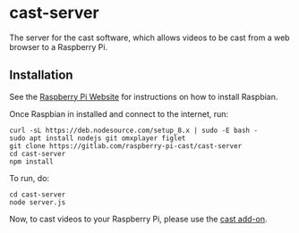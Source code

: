 # cast-server
The server for the cast software, which allows videos to be cast from a web browser to a Raspberry Pi.

## Installation
See the [Raspberry Pi Website](https://www.raspberrypi.org/downloads/) for instructions on how to install Raspbian.

Once Raspbian in installed and connect to the internet, run:
```
curl -sL https://deb.nodesource.com/setup_8.x | sudo -E bash -
sudo apt install nodejs git omxplayer figlet
git clone https://gitlab.com/raspberry-pi-cast/cast-server
cd cast-server
npm install
```

To run, do:
```
cd cast-server
node server.js
```

Now, to cast videos to your Raspberry Pi, please use the 
[cast add-on](https://gitlab.com/raspberry-pi-cast/cast-addon-firefox).
